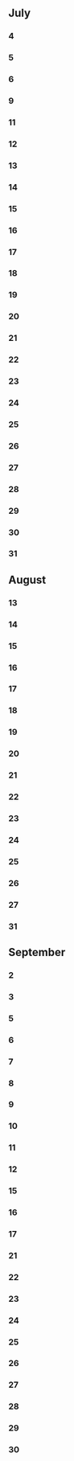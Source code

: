 ## July
### 4
### 5
### 6
### 9
### 11
### 12
### 13
### 14
### 15
### 16
### 17
### 18
### 19
### 20
### 21
### 22
### 23
### 24
### 25
### 26
### 27
### 28
### 29
### 30
### 31

## August
### 13
### 14
### 15
### 16
### 17
### 18
### 19
### 20
### 21
### 22
### 23
### 24
### 25
### 26
### 27
### 31

## September
### 2
### 3
### 5
### 6
### 7
### 8
### 9
### 10
### 11
### 12
### 15
### 16
### 17
### 21
### 22
### 23
### 24
### 25
### 26
### 27
### 28
### 29
### 30
